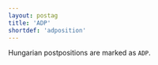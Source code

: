 ```yaml
---
layout: postag
title: 'ADP'
shortdef: 'adposition'
---
```


Hungarian postpositions are marked as `ADP`.
<!-- Interlanguage links updated Út zář 29 20:42:53 CEST 2020 -->
